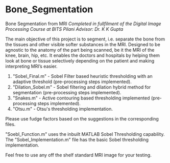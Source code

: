 # Bone_Segmentation
Bone Segmentation from MRI
_Completed in fullfilment of the Digital Image Processing Course at BITS Pilani
Advisor: Dr. K K Gupta_

The main objective of this project is to segment, i.e. separate the bone from the tissues and other visible softer substances in the MRI. Designed to be agnostic to the anatomy of the part being scanned, be it the MRI of the knee, brain, hip, etc. It enables the doctors and hospitals by helping them look at bone or tissue selectively depending on the patient and making interpreting MRI’s easier. 

1. "Sobel_Final.m" - Sobel Filter based heuristic thresholding with an adaptive threshold (pre-processing steps implemented).
2. "Dilation_Sobel.m" - Sobel filtering and dilation hybrid method for segmentation (pre-processing steps implemented).
3. "Snakes.m" - Active contouring based thresholding implemented (pre-processing steps implemented).
4. "Otsu.m" - Otsu's thresholding implementation.

Please use fudge factors based on the suggestions in the corresponding files.

"Soebl_Function.m" uses the inbuilt MATLAB Sobel Thresholding capability. The "Sobel_Implementation.m" file has the basic Sobel thresholding implementation.

Feel free to use any off the shelf standard MRI image for your testing.
